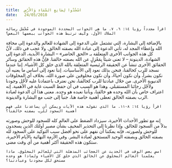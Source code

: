 ```yaml
---
title:  اسْجُدُوا لِصَانِعِ السَّمَاءِ وَالأَرْضِ
date:   24/05/2018
---
```


`اقرأ مجدداً رؤيا ١٤: ٦، ٧. ما هي الجوانب المحددة الموجودة في مُجْمَل رسالة الملاك الأول، وكيف ترتبط هذه الجوانب ببعضها البعض؟`

بالإضافة إلى البشارة، التي تشتمل على الدعوة إلى الشهادة للعالم والدعوة إلى مخافة الله وإعطاء المجد له، تأتي الدعوة إلى عبادة الله بصفته الخالق. ولا عجب في ذلك، لأنَّ كل هذه الجوانب الأخرى المتعلقة بـ «الحق الحاضر» – البشارة الأبدية، الدعوة إلى الشهادة، الدينونة – لا تعني شيئاً بِمَعْزِلٍ عن الله بصفته خالقنا. فإنَّ هذه الحقائق وسائر الحقائق الأخرى تنشأ عن الحقيقة الرئيسية المتعلقة بالله الذي خلق كل الأشياء. إننا عندما نسجد للرب كخالقنا، فنحن بذلك نعود إلى الأساسيات. إننا نعود إلى أساس ما يعنيه أن نكون بشراً، وأن نكون أحياءً، وأن نكون مخلوقين على صورة الله، بخلاف أي المخلوقات الدنيوية الأخرى. من خلال عبادتنا للرب كخالقنا، نحن نعترف باعتمادنا عليه لأَجْل وجودنا ولأَجْل رجائنا المستقبلي. وهذا هو السبب في أن حفظ السبت غاية في الأهمية. إنه اعتراف خاص بأن الله وحده هو خالقنا، وبأننا نعبده هو وحده. معنى هذا أن الدعوة لعبادة الرب بصفته الخالق تعطى أهمية خاصة هنا، جنباً إلى جنب مع البشارة والدينونة.

`اقرأ رؤيا ١٤: ٨-١١. ما الذي تقوله هذه الآيات ويمكن أن يساعدنا على فهم أهمية السجود للرب بصفته خالقنا؟`

إنه مع تطور الأحداث الأخيرة، سيزداد الضغط على العالم كله للسجود للوحش وصورته بدلاً من السجود للخالق. وإذا نظرنا إلى التحذير المخيف بشأن مصير أولئك الذين يسجدون للوحش ولصورته، فإنه يمكننا أن نفهم على نحو أفضل سبب التوكيد على السجود لله بصفته الخالق وبصفته الوحيد المستحق لعبادة البشر. وفي الأزمة النهائية بالأيام الأخيرة، ستكون هذه الحقيقة أكثر أهمية من أي وقت مضى.

`امضِ بعض الوقت في الحديث عن العجائب المذهلة التي للعالم المخلوق. ماذا يعلمنا العالم المخلوق عن الخالق الذي خلق كل الأشياء ولماذا هو وحده مستحق لكل سجودنا وعبادتنا؟`